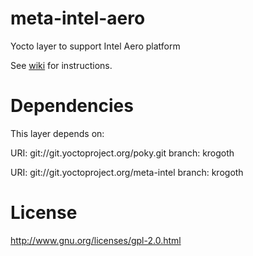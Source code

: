 # meta-intel-aero
Yocto layer to support Intel Aero platform

See [wiki](https://github.com/intel-aero/meta-intel-aero/wiki) for instructions.

Dependencies
============

This layer depends on:

  URI: git://git.yoctoproject.org/poky.git
  branch: krogoth

  URI: git://git.yoctoproject.org/meta-intel
  branch: krogoth

License
=======
http://www.gnu.org/licenses/gpl-2.0.html

